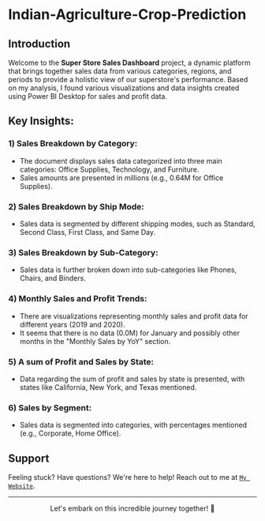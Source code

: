 # Indian-Agriculture-Crop-Prediction

## Introduction

Welcome to the **Super Store Sales Dashboard** project, a dynamic platform that brings together sales data from various categories, regions, and periods to provide a holistic view of our superstore's performance. Based on my analysis, I found various visualizations and data insights created using Power BI Desktop for sales and profit data.

## Key Insights:
### 1) Sales Breakdown by Category:

* The document displays sales data categorized into three main categories: Office Supplies, Technology, and Furniture.
* Sales amounts are presented in millions (e.g., 0.64M for Office Supplies).
  
### 2) Sales Breakdown by Ship Mode:

* Sales data is segmented by different shipping modes, such as Standard, Second Class, First Class, and Same Day.
### 3) Sales Breakdown by Sub-Category:

* Sales data is further broken down into sub-categories like Phones, Chairs, and Binders.
### 4) Monthly Sales and Profit Trends:

* There are visualizations representing monthly sales and profit data for different years (2019 and 2020).
* It seems that there is no data (0.0M) for January and possibly other months in the "Monthly Sales by YoY" section.

### 5) A sum of Profit and Sales by State:

* Data regarding the sum of profit and sales by state is presented, with states like California, New York, and Texas mentioned.
### 6) Sales by Segment:

* Sales data is segmented into categories, with percentages mentioned (e.g., Corporate, Home Office).

## Support

Feeling stuck? Have questions? We're here to help! Reach out to me at <a href="https://wdjenish.web.app/">`My Website`</a>.

---

<p align="center">
  Let's embark on this incredible journey together! 🌟
</p>
